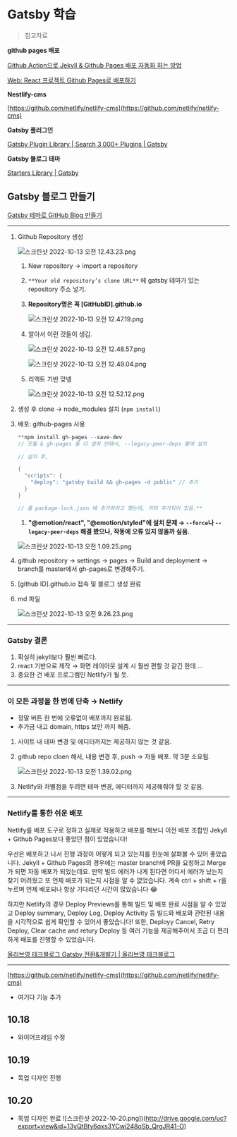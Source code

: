 # Gatsby 학습

> 참고자료
> 

**github pages 배포**

[Github Action으로 Jekyll & Github Pages 배포 자동화 하는 방법](https://deeplify.dev/tools/git/github-pages-github-action)

[Web: React 프로젝트 Github Pages로 배포하기](https://medium.com/hcleedev/web-react-%ED%94%84%EB%A1%9C%EC%A0%9D%ED%8A%B8-github-pages%EB%A1%9C-%EB%B0%B0%ED%8F%AC%ED%95%98%EA%B8%B0-f62e59a2e210)

**Nestlify-cms**

[https://github.com/netlify/netlify-cms](https://github.com/netlify/netlify-cms)

**Gatsby 플러그인**

[Gatsby Plugin Library | Search 3,000+ Plugins | Gatsby](https://www.gatsbyjs.com/plugins)

**Gatsby 블로그 테마**

[Starters Library | Gatsby](https://www.gatsbyjs.com/starters/)

## Gatsby 블로그 만들기

[Gatsby 테마로 GitHub Blog 만들기](https://www.zoomkoding.com/gatsby-github-blog/)

---

1. Github Repository 생성
   
    ![스크린샷 2022-10-13 오전 12.43.23.png](Gatsby%20%E1%84%92%E1%85%A1%E1%86%A8%E1%84%89%E1%85%B3%E1%86%B8%208f3692357c4a4eb3b871f7c4b4443f71/%25E1%2584%2589%25E1%2585%25B3%25E1%2584%258F%25E1%2585%25B3%25E1%2584%2585%25E1%2585%25B5%25E1%2586%25AB%25E1%2584%2589%25E1%2585%25A3%25E1%2586%25BA_2022-10-13_%25E1%2584%258B%25E1%2585%25A9%25E1%2584%258C%25E1%2585%25A5%25E1%2586%25AB_12.43.23.png)
    
    1. New repository → import a repository
    2. `**Your old repository’s clone URL**` 에 gatsby 테마가 있는 repository 주소 넣기.
    3. **Repository명은 꼭 [GitHubID].github.io**
       
        ![스크린샷 2022-10-13 오전 12.47.19.png](Gatsby%20%E1%84%92%E1%85%A1%E1%86%A8%E1%84%89%E1%85%B3%E1%86%B8%208f3692357c4a4eb3b871f7c4b4443f71/%25E1%2584%2589%25E1%2585%25B3%25E1%2584%258F%25E1%2585%25B3%25E1%2584%2585%25E1%2585%25B5%25E1%2586%25AB%25E1%2584%2589%25E1%2585%25A3%25E1%2586%25BA_2022-10-13_%25E1%2584%258B%25E1%2585%25A9%25E1%2584%258C%25E1%2585%25A5%25E1%2586%25AB_12.47.19.png)
        
    4. 알아서 이런 것들이 생김. 
       
        ![스크린샷 2022-10-13 오전 12.48.57.png](Gatsby%20%E1%84%92%E1%85%A1%E1%86%A8%E1%84%89%E1%85%B3%E1%86%B8%208f3692357c4a4eb3b871f7c4b4443f71/%25E1%2584%2589%25E1%2585%25B3%25E1%2584%258F%25E1%2585%25B3%25E1%2584%2585%25E1%2585%25B5%25E1%2586%25AB%25E1%2584%2589%25E1%2585%25A3%25E1%2586%25BA_2022-10-13_%25E1%2584%258B%25E1%2585%25A9%25E1%2584%258C%25E1%2585%25A5%25E1%2586%25AB_12.48.57.png)
        
        ![스크린샷 2022-10-13 오전 12.49.04.png](Gatsby%20%E1%84%92%E1%85%A1%E1%86%A8%E1%84%89%E1%85%B3%E1%86%B8%208f3692357c4a4eb3b871f7c4b4443f71/%25E1%2584%2589%25E1%2585%25B3%25E1%2584%258F%25E1%2585%25B3%25E1%2584%2585%25E1%2585%25B5%25E1%2586%25AB%25E1%2584%2589%25E1%2585%25A3%25E1%2586%25BA_2022-10-13_%25E1%2584%258B%25E1%2585%25A9%25E1%2584%258C%25E1%2585%25A5%25E1%2586%25AB_12.49.04.png)
        
    5. 리액트 기반 맞넹
       
        ![스크린샷 2022-10-13 오전 12.52.12.png](Gatsby%20%E1%84%92%E1%85%A1%E1%86%A8%E1%84%89%E1%85%B3%E1%86%B8%208f3692357c4a4eb3b871f7c4b4443f71/%25E1%2584%2589%25E1%2585%25B3%25E1%2584%258F%25E1%2585%25B3%25E1%2584%2585%25E1%2585%25B5%25E1%2586%25AB%25E1%2584%2589%25E1%2585%25A3%25E1%2586%25BA_2022-10-13_%25E1%2584%258B%25E1%2585%25A9%25E1%2584%258C%25E1%2585%25A5%25E1%2586%25AB_12.52.12.png)
        

1. 생성 후 clone → node_modules 설치 (`npm install`)
2. 배포: github-pages 사용
   
    ```java
    **npm install gh-pages --save-dev
    // 모듈 & gh-pages 둘 다 설치 안돼서, --legacy-peer-deps 붙여 설치
    
    // 설치 후,
    
    {
      "scripts": {
        "deploy": "gatsby build && gh-pages -d public" // 추가
      }
    }
    
    // 를 package-lock.json 에 추가하라고 했는데, 이미 추가되어 있음.**
    ```
    
    1. **"@emotion/react", "@emotion/styled"에 설치 문제 → `--force`나 `--legacy-peer-deps` 해결 봤으나, 작동에 오류 있지 않을까 싶음.**
    
    ![스크린샷 2022-10-13 오전 1.09.25.png](Gatsby%20%E1%84%92%E1%85%A1%E1%86%A8%E1%84%89%E1%85%B3%E1%86%B8%208f3692357c4a4eb3b871f7c4b4443f71/%25E1%2584%2589%25E1%2585%25B3%25E1%2584%258F%25E1%2585%25B3%25E1%2584%2585%25E1%2585%25B5%25E1%2586%25AB%25E1%2584%2589%25E1%2585%25A3%25E1%2586%25BA_2022-10-13_%25E1%2584%258B%25E1%2585%25A9%25E1%2584%258C%25E1%2585%25A5%25E1%2586%25AB_1.09.25.png)
    
3. github repository → settings → pages → Build and deployment → branch를 master에서 gh-pages로 변경해주기. 
4. [github ID].github.io 접속 및 블로그 생성 완료
5. md 파일
   
    ![스크린샷 2022-10-13 오전 9.26.23.png](Gatsby%20%E1%84%92%E1%85%A1%E1%86%A8%E1%84%89%E1%85%B3%E1%86%B8%208f3692357c4a4eb3b871f7c4b4443f71/%25E1%2584%2589%25E1%2585%25B3%25E1%2584%258F%25E1%2585%25B3%25E1%2584%2585%25E1%2585%25B5%25E1%2586%25AB%25E1%2584%2589%25E1%2585%25A3%25E1%2586%25BA_2022-10-13_%25E1%2584%258B%25E1%2585%25A9%25E1%2584%258C%25E1%2585%25A5%25E1%2586%25AB_9.26.23.png)
    

---

### Gatsby 결론

1. 확실히 jekyll보다 훨씬 빠르다. 
2. react 기반으로 제작  → 화면 레이아웃 설계 시 훨씬 편할 것 같긴 한데 … 
3. 중요한 건 배포 프로그램인 Netlify가 될 듯.

---

### 이 모든 과정을 한 번에 단축 → Netlify

- 정말 버튼 한 번에 오류없이 배포까지 완료됨.
- 추가금 내고 domain, https 보안 까지 해줌.

1. 사이트 내 테마 변경 및 에디터까지는 제공하지 않는 것 같음. 
2. github repo cloen 해서, 내용 변경 후, push → 자동 배포. 약 3분 소요됨. 
   
    ![스크린샷 2022-10-13 오전 1.39.02.png](Gatsby%20%E1%84%92%E1%85%A1%E1%86%A8%E1%84%89%E1%85%B3%E1%86%B8%208f3692357c4a4eb3b871f7c4b4443f71/%25E1%2584%2589%25E1%2585%25B3%25E1%2584%258F%25E1%2585%25B3%25E1%2584%2585%25E1%2585%25B5%25E1%2586%25AB%25E1%2584%2589%25E1%2585%25A3%25E1%2586%25BA_2022-10-13_%25E1%2584%258B%25E1%2585%25A9%25E1%2584%258C%25E1%2585%25A5%25E1%2586%25AB_1.39.02.png)
    
1. Netlify와 차별점을 두려면 테마 변경, 에디터까지 제공해줘야 할 것 같음.

---

### Netlify를 통한 쉬운 배포

Netlify를 배포 도구로 정하고 실제로 적용하고 배포를 해보니 이전 배포 조합인 Jekyll + Github Pages보다 좋았던 점이 있었습니다!

우선은 배포하고 나서 진행 과정이 어떻게 되고 있는지를 한눈에 살펴볼 수 있어 좋았습니다. Jekyll + Github Pages의 경우에는 master branch에 PR을 요청하고 Merge가 되면 자동 배포가 되었는데요. 만약 빌드 에러가 나게 된다면 어디서 에러가 났는지 찾기 어려웠고 또 언제 배포가 되는지 시점을 알 수 없었습니다. 계속 ctrl + shift + r을 누르며 언제 배포되나 항상 기다리던 시간이 많았습니다 😂

하지만 Netlify의 경우 Deploy Previews를 통해 빌드 및 배포 완료 시점을 알 수 있었고 Deploy summary, Deploy Log, Deploy Activity 등 빌드와 배포와 관련된 내용을 시각적으로 쉽게 확인할 수 있어서 좋았습니다! 또한, Deployy Cancel, Retry Deploy, Clear cache and retury Deploy 등 여러 기능을 제공해주어서 조금 더 편리하게 배포를 진행할 수 있었습니다.

[올리브영 테크블로그 Gatsby 전환&개발기 | 올리브영 테크블로그](https://oliveyoung.tech/blog/2022-07-04/How-to-Develop-And-Migration-Blog-With-Gatsby/)

---

[https://github.com/netlify/netlify-cms](https://github.com/netlify/netlify-cms)

- 여기다 기능 추가

## 10.18

- 와이어프레임 수정


## 10.19 

- 목업 디자인 진행

## 10.20

- 목업 디자인 완료
![스크린샷 2022-10-20.png])(http://drive.google.com/uc?export=view&id=13yQtBty6qxs3YCwi248oSb_QrgJR41-O)



